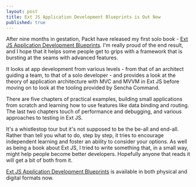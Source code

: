 ```yaml
---
layout: post
title: Ext JS Application Development Blueprints is Out Now
published: true
---
```


After nine months in gestation, Packt have released my first solo book - [Ext JS Application Development Blueprints](https://www.packtpub.com/web-development/ext-js-application-development-blueprints). I'm really proud of the end result, and I hope that it helps some people get to grips with a framework that is bursting at the seams with advanced features.

It looks at app development from various levels - from that of an architect guiding a team, to that of a solo developer - and provides a look at the theory of application architecture with MVC and MVVM in Ext JS before moving on to look at the tooling provided by Sencha Command.

There are five chapters of practical examples, building small applications from scratch and learning how to use features like data binding and routing. The last two chapters touch of performance and debugging, and various approaches to testing in Ext JS.

It's a whistlestop tour but it's not supposed to be the be-all and end-all. Rather than tell you what to do, step by step, it tries to encourage independent learning and foster an ability to consider your options. As well as being a book about Ext JS, I tried to write something that, in a small way, might help people become better developers. Hopefully anyone that reads it will get a bit of both from it. 

[Ext JS Application Development Blueprints](https://www.packtpub.com/web-development/ext-js-application-development-blueprints) is available in both physical and digital formats now.
